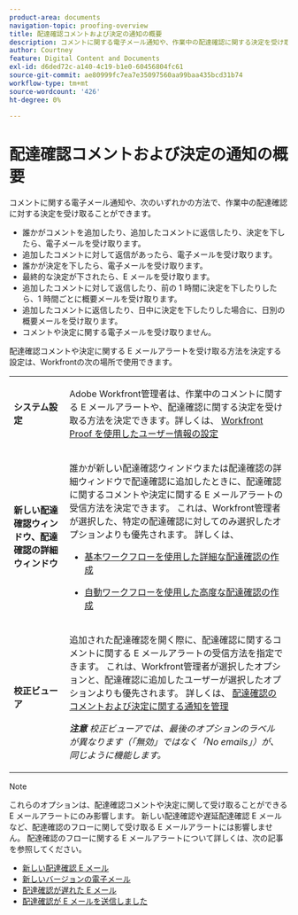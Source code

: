 ```yaml
---
product-area: documents
navigation-topic: proofing-overview
title: 配達確認コメントおよび決定の通知の概要
description: コメントに関する電子メール通知や、作業中の配達確認に関する決定を受け取ることができます。
author: Courtney
feature: Digital Content and Documents
exl-id: d6ded72c-a140-4c19-b1e0-60456804fc61
source-git-commit: ae80999fc7ea7e35097560aa99baa435bcd31b74
workflow-type: tm+mt
source-wordcount: '426'
ht-degree: 0%

---
```


# 配達確認コメントおよび決定の通知の概要

コメントに関する電子メール通知や、次のいずれかの方法で、作業中の配達確認に対する決定を受け取ることができます。

* 誰かがコメントを追加したり、追加したコメントに返信したり、決定を下したら、電子メールを受け取ります。
* 追加したコメントに対して返信があったら、電子メールを受け取ります。
* 誰かが決定を下したら、電子メールを受け取ります。
* 最終的な決定が下されたら、E メールを受け取ります。
* 追加したコメントに対して返信したり、前の 1 時間に決定を下したりしたら、1 時間ごとに概要メールを受け取ります。
* 追加したコメントに返信したり、日中に決定を下したりした場合に、日別の概要メールを受け取ります。
* コメントや決定に関する電子メールを受け取りません。

配達確認コメントや決定に関する E メールアラートを受け取る方法を決定する設定は、Workfrontの次の場所で使用できます。

<table cellpadding="10" cellspacing="0"> 
 <tbody> 
  <tr> 
   <td role="rowheader"> <p><span class="wysiwyg-font-size-medium"><strong>システム設定</strong></span> </p> </td> 
   <td> <p><span class="wysiwyg-font-size-medium">Adobe Workfront管理者は、作業中のコメントに関する E メールアラートや、配達確認に関する決定を受け取る方法を決定できます。詳しくは、 <a href="../../../workfront-proof/wp-mnguserscontacts/users/configure-user-info.md" class="MCXref xref">Workfront Proof を使用したユーザー情報の設定</a></span> </p> </td> 
  </tr> 
  <tr> 
   <td role="rowheader"> <p><span class="wysiwyg-font-size-medium"><strong>新しい配達確認ウィンドウ、配達確認の詳細ウィンドウ</strong></span> </p> </td> 
   <td> <p><span class="wysiwyg-font-size-medium">誰かが新しい配達確認ウィンドウまたは配達確認の詳細ウィンドウで配達確認に追加したときに、配達確認に関するコメントや決定に関する E メールアラートの受信方法を決定できます。 これは、Workfront管理者が選択した、特定の配達確認に対してのみ選択したオプションよりも優先されます。 詳しくは、</span> </p> 
    <ul> 
     <li> <p><a href="../../../review-and-approve-work/proofing/creating-proofs-within-workfront/configure-basic-proof-workflow.md" class="MCXref xref">基本ワークフローを使用した詳細な配達確認の作成</a> </p> </li> 
     <li> <p><a href="../../../review-and-approve-work/proofing/creating-proofs-within-workfront/create-automated-proof-workflow.md" class="MCXref xref">自動ワークフローを使用した高度な配達確認の作成</a> </p> </li> 
    </ul> </td> 
  </tr> 
  <tr> 
   <td role="rowheader"> <p><span class="wysiwyg-font-size-medium"><strong>校正ビューア</strong></span> </p> </td> 
   <td> <p><span class="wysiwyg-font-size-medium">追加された配達確認を開く際に、配達確認に関するコメントに関する E メールアラートの受信方法を指定できます。 これは、Workfront管理者が選択したオプションと、配達確認に追加したユーザーが選択したオプションよりも優先されます。 詳しくは、 <a href="../../../review-and-approve-work/proofing/reviewing-proofs-within-workfront/manage-notifications-for-proof-comments.md" class="MCXref xref">配達確認のコメントおよび決定に関する通知を管理</a></span> </p> <p><span class="wysiwyg-font-size-medium"><em><strong>注意</strong> 校正ビューアでは、最後のオプションのラベルが異なります（「無効」ではなく「No emails」）が、同じように機能します。</em></span> </p> </td> 
  </tr> 
 </tbody> 
</table>

>[!NOTE]
>
>これらのオプションは、配達確認コメントや決定に関して受け取ることができる E メールアラートにのみ影響します。 新しい配達確認や遅延配達確認 E メールなど、配達確認のフローに関して受け取る E メールアラートには影響しません。 配達確認のフローに関する E メールアラートについて詳しくは、次の記事を参照してください。
>
>* [新しい配達確認 E メール](../../../workfront-proof/wp-emailsntfctns/proof-notifications-and-reminders/new-proof-email.md)
>* [新しいバージョンの電子メール](../../../workfront-proof/wp-emailsntfctns/proof-notifications-and-reminders/new-version-email.md)
>* [配達確認が遅れた E メール](../../../workfront-proof/wp-emailsntfctns/proof-notifications-and-reminders/late-proof-email.md)
>* [配達確認が E メールを送信しました](../../../workfront-proof/wp-emailsntfctns/proof-notifications-and-reminders/proof-made-email.md)
